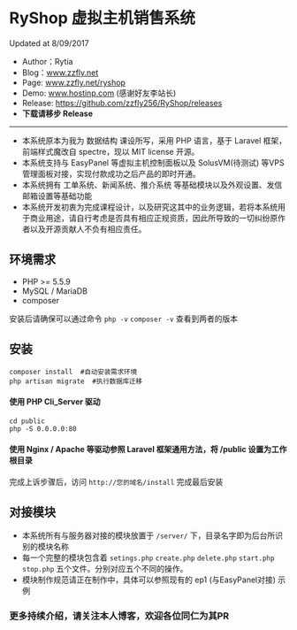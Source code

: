 # RyShop 虚拟主机销售系统
Updated at 8/09/2017
- Author：Rytia
- Blog：www.zzfly.net
- Page: www.zzfly.net/ryshop
- Demo: www.hostinp.com (感谢好友李站长)
- Release: https://github.com/zzfly256/RyShop/releases
- **下载请移步 Release**
---
- 本系统原本为我为 数据结构 课设所写，采用 PHP 语言，基于 Laravel 框架，前端样式魔改自 spectre，现以 MIT license 开源。
- 本系统支持与 EasyPanel 等虚拟主机控制面板以及 SolusVM(待测试) 等VPS管理面板对接，实现付款成功之后产品的即时开通。
- 本系统拥有 工单系统、新闻系统、推介系统 等基础模块以及外观设置、发信邮箱设置等基础功能
- 本系统开发初衷为完成课程设计，以及研究这其中的业务逻辑，若将本系统用于商业用途，请自行考虑是否具有相应正规资质，因此所导致的一切纠纷原作者以及开源贡献人不负有相应责任。

## 环境需求
- PHP >= 5.5.9
- MySQL / MariaDB
- composer

安装后请确保可以通过命令 ``php -v`` ``composer -v`` 查看到两者的版本

## 安装
```
composer install  #自动安装需求环境
php artisan migrate  #执行数据库迁移 
```
#### 使用 PHP Cli_Server 驱动
```
cd public
php -S 0.0.0.0:80
```
#### 使用 Nginx / Apache 等驱动参照 Laravel 框架通用方法，将 /public 设置为工作根目录
完成上诉步骤后，访问 ```http://您的域名/install``` 完成最后安装

## 对接模块
- 本系统所有与服务器对接的模块放置于 ``/server/`` 下，目录名字即为后台所识别的模块名称
- 每一个完整的模块包含着 ``setings.php`` ``create.php`` ``delete.php`` ``start.php`` ``stop.php`` 五个文件。分别对应五个不同的操作。
- 模块制作规范请正在制作中，具体可以参照现有的 ep1 (与EasyPanel对接) 示例

### 更多持续介绍，请关注本人博客，欢迎各位同仁为其PR

